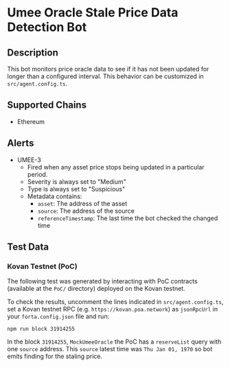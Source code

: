 # Umee Oracle Stale Price Data Detection Bot

## Description

This bot monitors price oracle data to see if it has not been updated for longer than a configured interval.
This behavior can be customized in `src/agent.config.ts`.

## Supported Chains

- Ethereum

## Alerts

- UMEE-3
  - Fired when any asset price stops being updated in a particular period.
  - Severity is always set to "Medium"
  - Type is always set to "Suspicious"
  - Metadata contains:
    - `asset`: The address of the asset
    - `source`: The address of the source
    - `referenceTimestamp`: The last time the bot checked the changed time

## Test Data

### Kovan Testnet (PoC)

The following test was generated by interacting with PoC contracts (available at the `PoC/` directory) deployed on the Kovan testnet.

To check the results, uncomment the lines indicated in `src/agent.config.ts`, set a Kovan testnet RPC (e.g. `https://kovan.poa.network`) as `jsonRpcUrl` in your `forta.config.json` file and run:

```
npm run block 31914255
```

In the block `31914255`, `MockUmeeOracle` the PoC has a `reserveList` query with one `source` address. This `source` latest time was `Thu Jan 01, 1970` so bot emits finding for the staling price.
